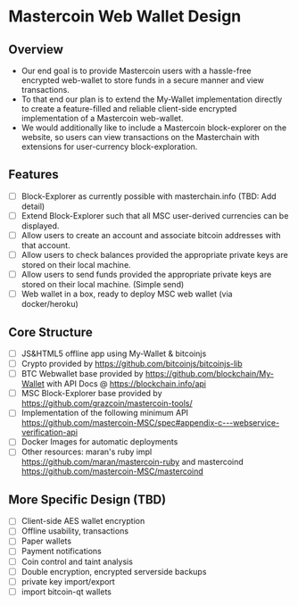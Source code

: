 # Mastercoin Web Wallet Design

## Overview

- Our end goal is to provide Mastercoin users with a hassle-free encrypted web-wallet to store 
  funds in a secure manner and view transactions.
- To that end our plan is to extend the My-Wallet implementation directly to create a feature-filled
  and reliable client-side encrypted implementation of a Mastercoin web-wallet.
- We would additionally like to include a Mastercoin block-explorer on the website, 
  so users can view transactions on the Masterchain with extensions for user-currency block-exploration.

## Features

- [ ] Block-Explorer as currently possible with masterchain.info (TBD: Add detail)
- [ ] Extend Block-Explorer such that all MSC user-derived currencies can be displayed.
- [ ] Allow users to create an account and associate bitcoin addresses with that account.
- [ ] Allow users to check balances provided the appropriate private keys are stored on their 
		local machine.
- [ ] Allow users to send funds provided the appropriate private keys are stored on their 
		local machine. (Simple send)
- [ ] Web wallet in a box, ready to deploy MSC web wallet (via docker/heroku)

## Core Structure

- [ ] JS&HTML5 offline app using My-Wallet & bitcoinjs
- [ ] Crypto provided by https://github.com/bitcoinjs/bitcoinjs-lib
- [ ] BTC Webwallet base provided by https://github.com/blockchain/My-Wallet with 
		API Docs @ https://blockchain.info/api
- [ ] MSC Block-Explorer base provided by https://github.com/grazcoin/mastercoin-tools/
- [ ] Implementation of the following 
		minimum API https://github.com/mastercoin-MSC/spec#appendix-c---webservice-verification-api
- [ ] Docker Images for automatic deployments
- [ ] Other resources: maran's ruby impl https://github.com/maran/mastercoin-ruby 
		and mastercoind https://github.com/mastercoin-MSC/mastercoind

## More Specific Design (TBD)

- [ ] Client-side AES wallet encryption
- [ ] Offline usability, transactions
- [ ] Paper wallets
- [ ] Payment notifications
- [ ] Coin control and taint analysis
- [ ] Double encryption, encrypted serverside backups
- [ ] private key import/export
- [ ] import bitcoin-qt wallets
